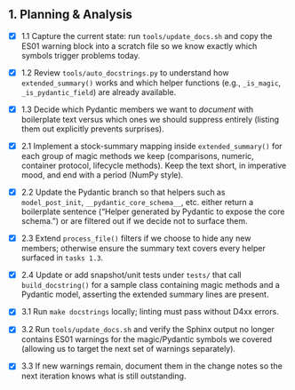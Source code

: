 ## 1. Planning & Analysis
- [x] 1.1 Capture the current state: run `tools/update_docs.sh` and copy the ES01 warning
      block into a scratch file so we know exactly which symbols trigger problems today.
- [x] 1.2 Review `tools/auto_docstrings.py` to understand how `extended_summary()` works and
      which helper functions (e.g., `_is_magic`, `_is_pydantic_field`) are already available.
- [x] 1.3 Decide which Pydantic members we want to *document* with boilerplate text versus
      which ones we should suppress entirely (listing them out explicitly prevents surprises).

- [x] 2.1 Implement a stock-summary mapping inside `extended_summary()` for each group of
      magic methods we keep (comparisons, numeric, container protocol, lifecycle methods).
      Keep the text short, in imperative mood, and end with a period (NumPy style).
- [x] 2.2 Update the Pydantic branch so that helpers such as `model_post_init`,
      `__pydantic_core_schema__`, etc. either return a boilerplate sentence (“Helper generated
      by Pydantic to expose the core schema.”) or are filtered out if we decide not to
      surface them.
- [x] 2.3 Extend `process_file()` filters if we choose to hide any new members; otherwise
      ensure the summary text covers every helper surfaced in `tasks 1.3`.
- [x] 2.4 Update or add snapshot/unit tests under `tests/` that call `build_docstring()` for a
      sample class containing magic methods and a Pydantic model, asserting the extended
      summary lines are present.

- [x] 3.1 Run `make docstrings` locally; linting must pass without D4xx errors.
- [x] 3.2 Run `tools/update_docs.sh` and verify the Sphinx output no longer contains ES01
      warnings for the magic/Pydantic symbols we covered (allowing us to target the next set
      of warnings separately).
- [x] 3.3 If new warnings remain, document them in the change notes so the next iteration
      knows what is still outstanding.

